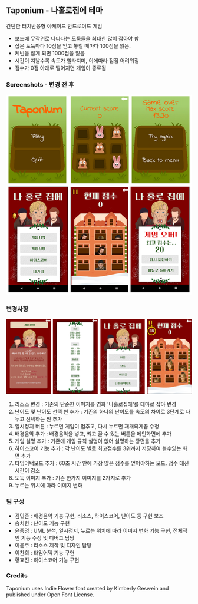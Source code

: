 ## Taponium - 나홀로집에 테마
간단한 터치반응형 아케이드 안드로이드 게임
- 보드에 무작위로 나타나는 도둑들을 최대한 많이 잡아야 함
- 잡은 도둑마다 10점을 얻고 놓칠 때마다 100점을 잃음.
- 케빈을 잡게 되면 1000점을 잃음
- 시간이 지날수록 속도가 빨라지며, 이에따라 점점 어려워짐
- 점수가 0점 아래로 떨어지면 게임이 종료됨

### Screenshots - 변경 전 후
![](screenshot.png)

### 변경사항
![](change.png)
1. 리소스 변경 : 기존의 단순한 이미지를 영화 '나홀로집에'를 테마로 잡아 변경
2. 난이도 및 난이도 선택 씬 추가 : 기존의 하나의 난이도를 속도의 차이로 3단계로 나누고 선택하는 씬 추가
3. 일시정지 버튼 : 누르면 게임이 멈추고, 다시 누르면 재개되게끔 수정
4. 배경음악 추가 : 배경음악을 넣고, 켜고 끌 수 있는 버튼을 메인화면에 추가
5. 게임 설명 추가 : 기존에 게임 규칙 설명이 없어 설명하는 장면을 추가
6. 하이스코어 기능 추가 : 각 난이도 별로 최고점수를 3위까지 저장하여 볼수있는 화면 추가
7. 타임어택모드 추가 : 60초 시간 안에 가장 많은 점수를 얻어야하는 모드. 점수 대신 시간이 감소
8. 도둑 이미지 추가 : 기존 한가지 이미지를 2가지로 추가
9. 누르는 위치에 따라 이미지 변화

### 팀 구성
 - 김민준 : 배경음악 기능 구현, 리소스, 하이스코어, 난이도 등 구현 보조
 - 송치헌 : 난이도 기능 구현
 - 윤종명 : UML 분석, 일시정지, 누르는 위치에 따라 이미지 변화 기능 구현, 전체적인 기능 수정 및 디버그 담당
 - 이윤주 : 리소스 제작 및 디자인 담당
 - 이찬희 : 타임어택 기능 구현
 - 황효진 : 하이스코어 기능 구현

### Credits
Taponium uses Indie Flower font created by Kimberly Geswein and published under Open Font License.
